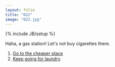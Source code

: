 ```yaml
---
layout: folio
title: "022"
image: "022.jpg"
---
```

{% include JB/setup %}

<div class="copy">
	<p>Haha, a gas station! Let's not buy cigarettes there.</p>
</div>

<div class="choice">
	<ol>
		<li><a href="023.html">Go to the cheaper place</a></li>
		<li><a href="024.html">Keep going for laundry</a></li>
	</ol>
</div>